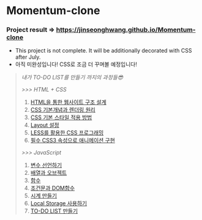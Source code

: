 # Momentum-clone
### Project result => https://jinseonghwang.github.io/Momentum-clone

 * This project is not complete. It will be additionally decorated with CSS after July.
 * 아직 미완성입니다! CSS로 조금 더 꾸며볼 예정입니다!    
    
    
> _내가 TO-DO LIST를 만들기 까지의 과정들😎_   
>    
> _>>> HTML + CSS_    
> 01. [HTML을 통한 웹사이트 구조 설계](https://blog.naver.com/eddy5360/221917838410)
> 02. [CSS 기본개념과 렌더링 원리](https://blog.naver.com/eddy5360/221918730473)
> 03. [CSS 기본 스타일 적용 방법](https://blog.naver.com/eddy5360/221918854358)
> 04. [Layout 설정](https://blog.naver.com/eddy5360/221927820902)
> 05. [LESS를 활용한 CSS 프로그래밍](https://blog.naver.com/eddy5360/221928963397)
> 06. [필수 CSS3 속성으로 애니메이션 구현](https://blog.naver.com/eddy5360/221929011394)
>    
> _>>> JavaScript_     
> 01. [변수 선언하기](https://blog.naver.com/eddy5360/221987694553)
> 02. [배열과 오브젝트](https://blog.naver.com/eddy5360/221987760057)
> 03. [함수](https://blog.naver.com/eddy5360/221988683952)
> 04. [조건문과 DOM함수](https://blog.naver.com/eddy5360/221990299807)
> 05. [시계 만들기](https://blog.naver.com/eddy5360/221990840499)
> 06. [Local Storage 사용하기](https://blog.naver.com/eddy5360/221991981133)
> 07. [TO-DO LIST 만들기](https://blog.naver.com/eddy5360/221994048970)
